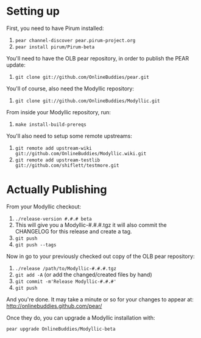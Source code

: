 Setting up
==========

First, you need to have Pirum installed:

1. `pear channel-discover pear.pirum-project.org`
2. `pear install pirum/Pirum-beta`

You'll need to have the OLB pear repository, in order to publish the PEAR update:

1. `git clone git://github.com/OnlineBuddies/pear.git`

You'll of course, also need the Modyllic repository:

1. `git clone git://github.com/OnlineBuddies/Modyllic.git`

From inside your Modyllic repository, run:

1. `make install-build-prereqs`

You'll also need to setup some remote upstreams:

1. `git remote add upstream-wiki git://github.com/OnlineBuddies/Modyllic.wiki.git`
2. `git remote add upstream-testlib git://github.com/shiflett/testmore.git`


Actually Publishing
===================
From your Modyllic checkout:

1. `./release-version #.#.# beta`
2. This will give you a Modyllic-#.#.#.tgz it will also commit the CHANGELOG for this release and create a tag.
3. `git push`
4. `git push --tags`

Now in go to your previously checked out copy of the OLB pear repository:

1. `./release /path/to/Modyllic-#.#.#.tgz`
2. `git add -A` (or add the changed/created files by hand)
3. `git commit -m'Release Modyllic-#.#.#'`
4. `git push`

And you're done.  It may take a minute or so for your changes to appear at:
http://onlinebuddies.github.com/pear/

Once they do, you can upgrade a Modyllic installation with:

`pear upgrade OnlineBuddies/Modyllic-beta`
